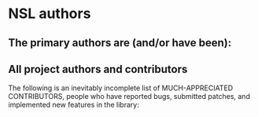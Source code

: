 NSL authors
===========

## The primary authors are (and/or have been):


## All project authors and contributors

The following is an inevitably incomplete list of MUCH-APPRECIATED CONTRIBUTORS,
people who have reported bugs, submitted patches, and implemented new features
in the library:
